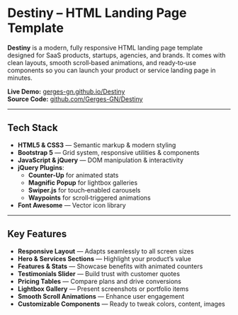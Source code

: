 # Destiny – HTML Landing Page Template

**Destiny** is a modern, fully responsive HTML landing page template designed for SaaS products, startups, agencies, and brands. It comes with clean layouts, smooth scroll‑based animations, and ready‑to‑use components so you can launch your product or service landing page in minutes.

**Live Demo:** [gerges-gn.github.io/Destiny](https://gerges-gn.github.io/Destiny)  
**Source Code:** [github.com/Gerges-GN/Destiny](https://github.com/Gerges-GN/Destiny)  

---

## Tech Stack

- **HTML5 & CSS3** — Semantic markup & modern styling  
- **Bootstrap 5** — Grid system, responsive utilities & components  
- **JavaScript & jQuery** — DOM manipulation & interactivity  
- **jQuery Plugins**:  
  - **Counter-Up** for animated stats  
  - **Magnific Popup** for lightbox galleries  
  - **Swiper.js** for touch‑enabled carousels  
  - **Waypoints** for scroll‑triggered animations  
- **Font Awesome** — Vector icon library  

---

## Key Features

- **Responsive Layout** — Adapts seamlessly to all screen sizes  
- **Hero & Services Sections** — Highlight your product’s value  
- **Features & Stats** — Showcase benefits with animated counters  
- **Testimonials Slider** — Build trust with customer quotes  
- **Pricing Tables** — Compare plans and drive conversions  
- **Lightbox Gallery** — Present screenshots or portfolio items  
- **Smooth Scroll Animations** — Enhance user engagement  
- **Customizable Components** — Ready to tweak colors, content, images  
